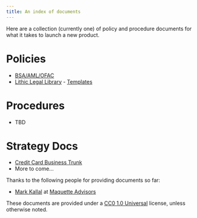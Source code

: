 ```yaml
---
title: An index of documents
---
```

Here are a collection (currently one) of policy and procedure documents for what it takes to launch a new product.

# Policies
* [BSA/AML/OFAC](bsa)
* [Lithic Legal Library](https://blog.lithic.com/legal-library/) - [Templates](https://docs.lithic.com/docs/legal-templates)

# Procedures
* TBD

# Strategy Docs
* [Credit Card Business Trunk](credit-card-trunk)
* More to come...

Thanks to the following people for providing documents so far: 
* [Mark Kallal](https://www.linkedin.com/in/mkallal/) at [Maquette Advisors](https://www.maquetteadvisors.com/)


These documents are provided under a [CC0 1.0 Universal](https://creativecommons.org/publicdomain/zero/1.0/) license, unless otherwise noted.
